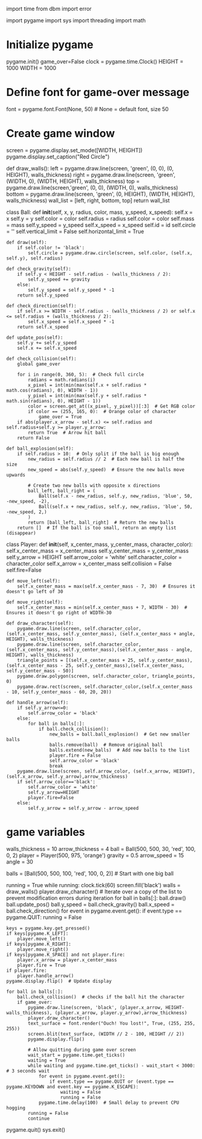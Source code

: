 import time
from dbm import error

import pygame
import sys
import threading
import math

# Initialize pygame
pygame.init()
game_over=False
clock = pygame.time.Clock()
HEIGHT = 1000
WIDTH = 1000
# Define font for game-over message
font = pygame.font.Font(None, 50)  # None = default font, size 50

# Create game window
screen = pygame.display.set_mode([WIDTH, HEIGHT])
pygame.display.set_caption("Red Circle")


def draw_walls():
    left = pygame.draw.line(screen, 'green', (0, 0), (0, HEIGHT), walls_thickness)
    right = pygame.draw.line(screen, 'green', (WIDTH, 0), (WIDTH, HEIGHT), walls_thickness)
    top = pygame.draw.line(screen,'green', (0, 0), (WIDTH, 0), walls_thickness)
    bottom = pygame.draw.line(screen, 'green', (0, HEIGHT), (WIDTH, HEIGHT), walls_thickness)
    wall_list = [left, right, bottom, top]
    return wall_list


class Ball:
    def __init__(self, x, y, radius, color, mass, y_speed, x_speed):
        self.x = x
        self.y = y
        self.color = color
        self.radius = radius
        self.color = color
        self.mass = mass
        self.y_speed = y_speed
        self.x_speed = x_speed
        self.id = id
        self.circle = ''
        self.vertical_limit = False
        self.horizontal_limit = True

    def draw(self):
        if self.color != 'black':
            self.circle = pygame.draw.circle(screen, self.color, (self.x, self.y), self.radius)

    def check_gravity(self):
        if self.y < HEIGHT - self.radius - (walls_thickness / 2):
            self.y_speed += gravity
        else:
            self.y_speed = self.y_speed * -1
        return self.y_speed

    def check_direction(self):
        if self.x >= WIDTH - self.radius - (walls_thickness / 2) or self.x <= self.radius + (walls_thickness / 2):
            self.x_speed = self.x_speed * -1
        return self.x_speed

    def update_pos(self):
        self.y += self.y_speed
        self.x += self.x_speed

    def check_collision(self):
        global game_over

        for i in range(0, 360, 5):  # Check full circle
            radians = math.radians(i)
            x_pixel = int(min(max(self.x + self.radius * math.cos(radians), 0), WIDTH - 1))
            y_pixel = int(min(max(self.y + self.radius * math.sin(radians), 0), HEIGHT - 1))
            color = screen.get_at((x_pixel, y_pixel))[:3]  # Get RGB color
            if color == (255, 165, 0):  # Orange color of character
                game_over = True
        if abs(player.x_arrow - self.x) <= self.radius and self.radius+self.y >= player.y_arrow:
            return True  # Arrow hit ball
        return False

    def ball_explosion(self):
        if self.radius > 10:  # Only split if the ball is big enough
            new_radius = self.radius // 2  # Each new ball is half the size
            new_speed = abs(self.y_speed)  # Ensure the new balls move upwards

            # Create two new balls with opposite x directions
            ball_left, ball_right = (
                Ball(self.x - new_radius, self.y, new_radius, 'blue', 50, -new_speed, -2),
                Ball(self.x + new_radius, self.y, new_radius, 'blue', 50, -new_speed, 2,)
            )
            return [ball_left, ball_right]  # Return the new balls
        return []  # If the ball is too small, return an empty list (disappear)


class Player:
    def __init__(self, x_center_mass, y_center_mass, character_color):
        self.x_center_mass = x_center_mass
        self.y_center_mass = y_center_mass
        self.y_arrow = HEIGHT
        self.arrow_color = 'white'
        self.character_color = character_color
        self.x_arrow = x_center_mass
        self.collision = False
        self.fire=False

    def move_left(self):
        self.x_center_mass = max(self.x_center_mass - 7, 30)  # Ensures it doesn't go left of 30

    def move_right(self):
        self.x_center_mass = min(self.x_center_mass + 7, WIDTH - 30)  # Ensures it doesn't go right of WIDTH-30

    def draw_character(self):
        pygame.draw.line(screen, self.character_color, (self.x_center_mass, self.y_center_mass), (self.x_center_mass + angle, HEIGHT), walls_thickness)
        pygame.draw.line(screen, self.character_color, (self.x_center_mass, self.y_center_mass),(self.x_center_mass - angle, HEIGHT), walls_thickness)
        triangle_points = [(self.x_center_mass + 25, self.y_center_mass), (self.x_center_mass - 25, self.y_center_mass),(self.x_center_mass, self.y_center_mass - 50)]
        pygame.draw.polygon(screen, self.character_color, triangle_points, 0)
        pygame.draw.rect(screen, self.character_color,(self.x_center_mass - 10, self.y_center_mass - 60, 20, 20))

    def handle_arrow(self):
        if self.y_arrow<=0:
            self.arrow_color = 'black'
        else:
            for ball in balls[:]:
                if ball.check_collision():
                    new_balls = ball.ball_explosion()  # Get new smaller balls
                    balls.remove(ball)  # Remove original ball
                    balls.extend(new_balls)  # Add new balls to the list
                    player.fire = False
                    self.arrow_color = 'black'
                    break
        pygame.draw.line(screen, self.arrow_color, (self.x_arrow, HEIGHT), (self.x_arrow, self.y_arrow),arrow_thickness)
        if self.arrow_color=='black':
            self.arrow_color = 'white'
            self.y_arrow=HEIGHT
            player.fire=False
        else:
            self.y_arrow = self.y_arrow - arrow_speed


# game variables
walls_thickness = 10
arrow_thickness = 4
ball = Ball(500, 500, 30, 'red', 100, 0, 2)
player = Player(500, 975, 'orange')
gravity = 0.5
arrow_speed = 15
angle = 30


balls = [Ball(500, 500, 100, 'red', 100, 0, 2)]  # Start with one big ball

running = True
while running:
    clock.tick(60)
    screen.fill('black')
    walls = draw_walls()
    player.draw_character()
    # Iterate over a copy of the list to prevent modification errors during iteration
    for ball in balls[:]:
        ball.draw()
        ball.update_pos()
        ball.y_speed = ball.check_gravity()
        ball.x_speed = ball.check_direction()
    for event in pygame.event.get():
        if event.type == pygame.QUIT:
            running = False

    keys = pygame.key.get_pressed()
    if keys[pygame.K_LEFT]:
        player.move_left()
    if keys[pygame.K_RIGHT]:
        player.move_right()
    if keys[pygame.K_SPACE] and not player.fire:
        player.x_arrow = player.x_center_mass
        player.fire = True
    if player.fire:
        player.handle_arrow()
    pygame.display.flip()  # Update display

    for ball in balls[:]:
        ball.check_collision()  # checks if the ball hit the character
        if game_over:
            pygame.draw.line(screen, 'black', (player.x_arrow, HEIGHT-walls_thickness), (player.x_arrow, player.y_arrow),arrow_thickness)
            player.draw_character()
            text_surface = font.render("Ouch! You lost!", True, (255, 255, 255))
            screen.blit(text_surface, (WIDTH // 2 - 100, HEIGHT // 2))
            pygame.display.flip()  

            # Allow quitting during game over screen
            wait_start = pygame.time.get_ticks()
            waiting = True
            while waiting and pygame.time.get_ticks() - wait_start < 3000:  # 3 seconds wait
                for event in pygame.event.get():
                    if event.type == pygame.QUIT or (event.type == pygame.KEYDOWN and event.key == pygame.K_ESCAPE):
                        waiting = False
                        running = False
                pygame.time.delay(100)  # Small delay to prevent CPU hogging
            running = False
            continue
            
pygame.quit()
sys.exit()
